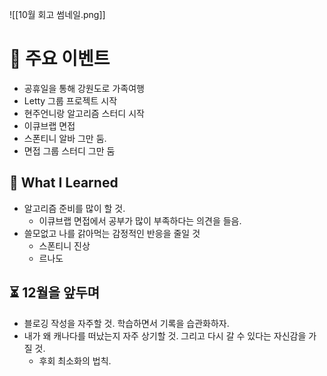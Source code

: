 ![[10월 회고 썸네일.png]]
# 🎤 주요 이벤트
- 공휴일을 통해 강원도로 가족여행
- Letty 그룹 프로젝트 시작
- 현주언니랑 알고리즘 스터디 시작
- 이큐브랩 면접
- 스폰티니 알바 그만 둠.
- 면접 그룹 스터디 그만 둠
## 📒 What I Learned
- 알고리즘 준비를 많이 할 것.
	- 이큐브랩 면접에서 공부가 많이 부족하다는 의견을 들음.
- 쓸모없고 나를 갉아먹는 감정적인 반응을 줄일 것
	- 스폰티니 진상
	- 르나도
## ⏳ 12월을 앞두며
- 블로깅 작성을 자주할 것. 학습하면서 기록을 습관화하자.
- 내가 왜 캐나다를 떠났는지 자주 상기할 것. 그리고 다시 갈 수 있다는 자신감을 가질 것.
	- 후회 최소화의 법칙.